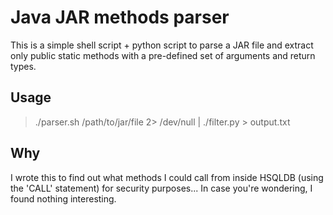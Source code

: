 # Java JAR methods parser

This is a simple shell script + python script to parse a JAR file and extract only public static methods with a pre-defined set of arguments and return types.

## Usage

> ./parser.sh /path/to/jar/file 2> /dev/null | ./filter.py > output.txt

## Why

I wrote this to find out what methods I could call from inside HSQLDB (using the 'CALL' statement) for security purposes... In case you're wondering, I found nothing interesting.
